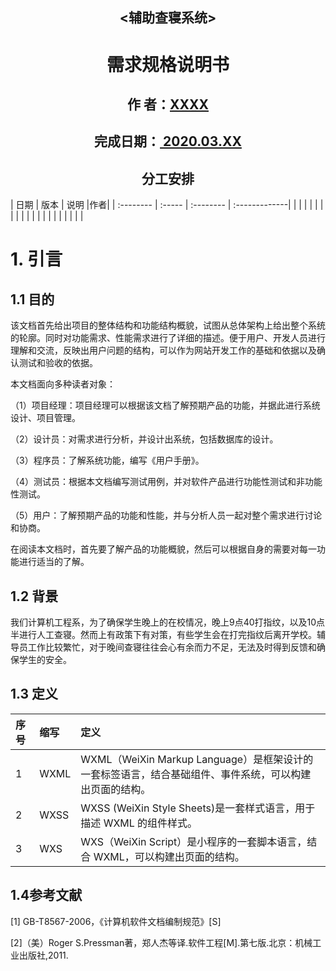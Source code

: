 <h2><center><辅助查寝系统></center></h2>

<h1><center>需求规格说明书</center></h1>

<h2><center>作   者：<u>XXXX</u></center></h2>
<h2><center>完成日期：<u>  2020.03.XX  </u></center></h2>


<h2><center>分工安排</center></h2>
| 日期      | 版本   | 说明                   |作者|
| :-------- | :----- | :-------- | :-------------|
|  |    |  |	|
|  |    |  |	|
|  |    |  |	|
|  |    |  |	|



# 1. 引言
## 1.1 目的

该文档首先给出项目的整体结构和功能结构概貌，试图从总体架构上给出整个系统的轮廓。同时对功能需求、性能需求进行了详细的描述。便于用户、开发人员进行理解和交流，反映出用户问题的结构，可以作为网站开发工作的基础和依据以及确认测试和验收的依据。

本文档面向多种读者对象：

（1）项目经理：项目经理可以根据该文档了解预期产品的功能，并据此进行系统设计、项目管理。

（2）设计员：对需求进行分析，并设计出系统，包括数据库的设计。

（3）程序员：了解系统功能，编写《用户手册》。

（4）测试员：根据本文档编写测试用例，并对软件产品进行功能性测试和非功能性测试。

（5）用户：了解预期产品的功能和性能，并与分析人员一起对整个需求进行讨论和协商。

在阅读本文档时，首先要了解产品的功能概貌，然后可以根据自身的需要对每一功能进行适当的了解。

## 1.2 背景
我们计算机工程系，为了确保学生晚上的在校情况，晚上9点40打指纹，以及10点半进行人工查寝。然而上有政策下有对策，有些学生会在打完指纹后离开学校。辅导员工作比较繁忙，对于晚间查寝往往会心有余而力不足，无法及时得到反馈和确保学生的安全。

## 1.3 定义
| 序号      | 缩写   | 定义        |
| :-------- | :----- | :---------- |
|1  |  WXML | WXML（WeiXin Markup Language）是框架设计的一套标签语言，结合基础组件、事件系统，可以构建出页面的结构。 |
|2  |  WXSS  | WXSS (WeiXin Style Sheets)是一套样式语言，用于描述 WXML 的组件样式。 |
|3  |  WXS  | WXS（WeiXin Script）是小程序的一套脚本语言，结合 WXML，可以构建出页面的结构。 |

## 1.4参考文献
[1] GB-T8567-2006，《计算机软件文档编制规范》[S]

[2]（美）Roger S.Pressman著，郑人杰等译.软件工程[M].第七版.北京：机械工业出版社,2011.